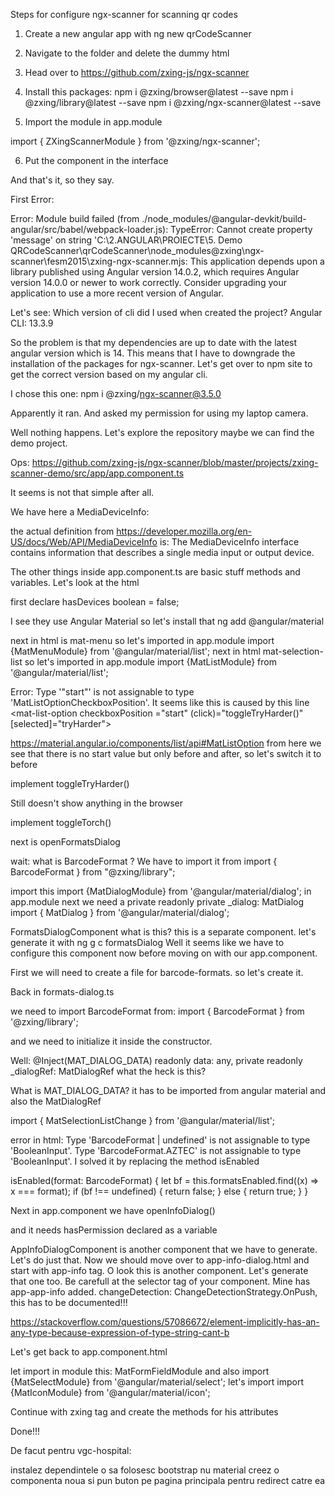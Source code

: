 Steps for configure ngx-scanner for scanning qr codes

1. Create a new angular app with ng new qrCodeScanner

2. Navigate to the folder and delete the dummy html 

3. Head over to https://github.com/zxing-js/ngx-scanner

4. Install this packages: 
npm i @zxing/browser@latest --save
npm i @zxing/library@latest --save
npm i @zxing/ngx-scanner@latest --save

5. Import the module in app.module

import { ZXingScannerModule } from '@zxing/ngx-scanner';

6. Put the component in the interface

<zxing-scanner></zxing-scanner>

And that's it, so they say.

First Error: 

Error: Module build failed (from ./node_modules/@angular-devkit/build-angular/src/babel/webpack-loader.js):
TypeError: Cannot create property 'message' on string 'C:\2.ANGULAR\PROIECTE\5. Demo QRCodeScanner\qrCodeScanner\node_modules\@zxing\ngx-scanner\fesm2015\zxing-ngx-scanner.mjs: This application depends upon a library published using Angular version 14.0.2, which requires Angular version 14.0.0 or newer to work correctly.
Consider upgrading your application to use a more recent version of Angular.

Let's see: 
Which version of cli did I used when created the project? 
Angular CLI: 13.3.9

So the problem is that my dependencies are up to date with the latest angular version which is 14. 
This means that I have to downgrade the installation of the packages for ngx-scanner. 
Let's get over to npm site to get the correct version based on my angular cli.

I chose this one: npm i @zxing/ngx-scanner@3.5.0

Apparently it ran. And asked my permission for using my laptop camera. 

Well nothing happens. Let's explore the repository maybe we can find the demo project.

Ops: 
https://github.com/zxing-js/ngx-scanner/blob/master/projects/zxing-scanner-demo/src/app/app.component.ts

It seems is not that simple after all. 

We have here a MediaDeviceInfo: 

the actual definition from https://developer.mozilla.org/en-US/docs/Web/API/MediaDeviceInfo 
is: The MediaDeviceInfo interface contains information that describes a single media input or output device.

The other things inside app.component.ts are basic stuff methods and variables. 
Let's look at the html

first declare hasDevices boolean = false;

I see they use Angular Material so let's install that
ng add @angular/material

next in html is mat-menu so let's imported in app.module
import {MatMenuModule} from '@angular/material/list';
next in html mat-selection-list so let's imported in app.module
import {MatListModule} from '@angular/material/list';

Error: Type '"start"' is not assignable to type 'MatListOptionCheckboxPosition'.
It seems like this is caused by this line <mat-list-option checkboxPosition ="start" (click)="toggleTryHarder()" [selected]="tryHarder">

https://material.angular.io/components/list/api#MatListOption from here we see that there is no start value but only before and after, so let's switch it to before

implement toggleTryHarder()

Still doesn't show anything in the browser

implement toggleTorch()

next is openFormatsDialog

wait: what is BarcodeFormat ? 
We have to import it from import { BarcodeFormat } from "@zxing/library";

import this import {MatDialogModule} from '@angular/material/dialog'; in app.module
next we need a private readonly private  _dialog: MatDialog
import { MatDialog } from '@angular/material/dialog';

FormatsDialogComponent what is this? this is a separate component. let's generate it with ng g c formatsDialog
Well it seems like we have to configure this component now before moving on with our app.component.

First we will need to create a file for barcode-formats. so let's create it.

Back in formats-dialog.ts

we need to import BarcodeFormat from: import { BarcodeFormat } from '@zxing/library';

and we need to initialize it inside the constructor.

Well: @Inject(MAT_DIALOG_DATA) readonly data: any,
    private readonly _dialogRef: MatDialogRef<FormatsDialogComponent>
what the heck is this? 

What is MAT_DIALOG_DATA? it has to be imported from angular material
and also the MatDialogRef

import { MatSelectionListChange } from '@angular/material/list';

error in html: Type 'BarcodeFormat | undefined' is not assignable to type 'BooleanInput'.
  Type 'BarcodeFormat.AZTEC' is not assignable to type 'BooleanInput'. I solved it by replacing the method isEnabled

isEnabled(format: BarcodeFormat) {
    let bf = this.formatsEnabled.find((x) => x === format);
    if (bf !== undefined) {
      return false;
    } else {
      return true;
    }
  }

Next in app.component we have openInfoDialog()

and it needs hasPermission declared as a variable

AppInfoDialogComponent is another component that we have to generate. Let's do just that.
Now we should move over to app-info-dialog.html 
and start with app-info tag. O look this is another component. Let's generate that one too.
Be carefull at the selector tag of your component. Mine has app-app-info added.
changeDetection: ChangeDetectionStrategy.OnPush, this has to be documented!!!











https://stackoverflow.com/questions/57086672/element-implicitly-has-an-any-type-because-expression-of-type-string-cant-b


Let's get back to app.component.html

let import in module this: MatFormFieldModule and also import {MatSelectModule} from '@angular/material/select';
let's import import {MatIconModule} from '@angular/material/icon';

Continue with zxing tag
and create the methods for his attributes

Done!!!


De facut pentru vgc-hospital:

instalez dependintele
o sa folosesc bootstrap nu material
creez o componenta noua si pun buton pe pagina principala pentru redirect catre ea



